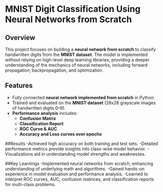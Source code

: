 # MNIST Digit Classification Using Neural Networks from Scratch

## Overview
This project focuses on building a **neural network from scratch** to classify handwritten digits from the **MNIST dataset**. The model is implemented without relying on high-level deep learning libraries, providing a deeper understanding of the mechanics of neural networks, including forward propagation, backpropagation, and optimization.

## Features
- Fully connected **neural network implemented from scratch** in Python.
- Trained and evaluated on the **MNIST dataset** (28x28 grayscale images of handwritten digits 0–9).
- **Performance analysis** includes:
  - **Confusion Matrix**
  - **Classification Report**
  - **ROC Curve & AUC**
  - **Accuracy and Loss curves over epochs**

##Results
-Achieved high accuracy on both training and test sets.
-Detailed performance metrics provide insights into class-wise model behavior.
-Visualizations aid in understanding model strengths and weaknesses.

##Key Learnings
-Implemented neural networks from scratch, enhancing understanding of underlying math and algorithms.
-Gained hands-on experience in model evaluation and performance analysis.
-Learned to interpret ROC curves, AUC, confusion matrices, and classification reports for multi-class problems.
